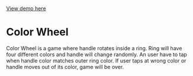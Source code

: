 [View demo here](http://color-wheel.apphb.com/)

# Color Wheel
Color Wheel is a game where handle rotates inside a ring. Ring will have four different colors and handle will change randomly. An user have to tap when handle color matches outer ring color. If user taps at wrong color or handle moves out of its color, game will be over.

